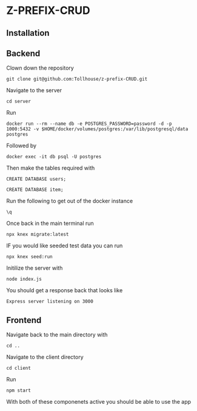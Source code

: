 # Z-PREFIX-CRUD

## Installation

## Backend

Clown down the repository

```
git clone git@github.com:Tollhouse/z-prefix-CRUD.git
```

Navigate to the server

```
cd server
```

Run
```
docker run --rm --name db -e POSTGRES_PASSWORD=password -d -p 1000:5432 -v $HOME/docker/volumes/postgres:/var/lib/postgresql/data postgres
```

Followed by 
```
docker exec -it db psql -U postgres
```

Then make the tables required with
```
CREATE DATABASE users;
```
```
CREATE DATABASE item;
```

Run the following to get out of the docker instance
```
\q
```

Once back in the main terminal run
```
npx knex migrate:latest
```

IF you would like seeded test data you can run
```
npx knex seed:run
```

Initilize the server with
```
node index.js
```

You should get a response back that looks like
```
Express server listening on 3000
```

## Frontend

Navigate back to the main directory with
```
cd ..
```
Navigate to the client directory
```
cd client
```

Run
```
npm start
```

With both of these componenets active you should be able to use the app
